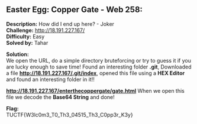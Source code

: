 ## Easter Egg: Copper Gate  - Web 258:  

**Description:** How did I end up here? - Joker  
**Challenge:** http://18.191.227.167/  
**Difficulty:** Easy  
**Solved by:** Tahar  

**Solution:**  
We open the URL, do a simple directory bruteforcing or try to guess it if you are lucky enough to save time! Found an interesting folder **.git**, Downloaded a file **http://18.191.227.167/.git/index**, opened this file using a **HEX Editor** and found an interesting folder in it!!  

**http://18.191.227.167/enterthecoppergate/gate.html** When we open this file we decode the **Base64 String** and done!  

**Flag:**  
TUCTF{W3lc0m3_T0_Th3_04515_Th3_C0pp3r_K3y}
